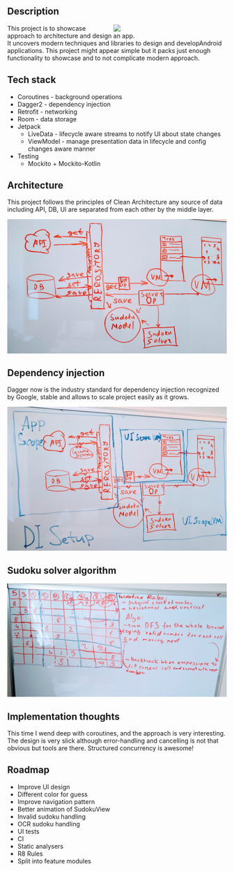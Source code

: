 ## Description

<img src="/imgs/demo.gif" width="240" align="right" hspace="20">

This project is to showcase approach to architecture and design an app.  
It uncovers modern techniques and libraries to design and developAndroid  
applications. This project might appear simple but it packs just enough  
functionality to showcase and to not complicate modern approach.

## Tech stack

- Coroutines - background operations
- Dagger2 - dependency injection
- Retrofit - networking
- Room - data storage
- Jetpack
  - LiveData - lifecycle aware streams to notify UI about state changes
  - ViewModel - manage presentation data in lifecycle and config changes
  aware manner
- Testing
  - Mockito + Mockito-Kotlin

## Architecture

This project follows the principles of Clean Architecture any source of data
including API, DB, UI are separated from each other by the middle layer.

![Architecture](/imgs/arch.jpg)

## Dependency injection

Dagger now is the industry standard for dependency injection recognized  
by Google, stable and allows to scale project easily as it grows.

![Dependency injection](/imgs/di.jpg)

## Sudoku solver algorithm

![Algorithm](/imgs/algo.jpg)

## Implementation thoughts

This time I wend deep with coroutines, and the approach is very interesting.
The design is very slick although error-handling and cancelling is not that
obvious but tools are there. Structured concurrency is awesome!

## Roadmap
- Improve UI design
- Different color for guess
- Improve navigation pattern
- Better animation of SudokuView
- Invalid sudoku handling
- OCR sudoku handling
- UI tests
- CI
- Static analysers
- R8 Rules
- Split into feature modules